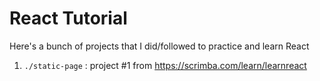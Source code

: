 # React Tutorial

Here's a bunch of projects that I did/followed to practice and learn React


1. `./static-page` : project #1 from https://scrimba.com/learn/learnreact
